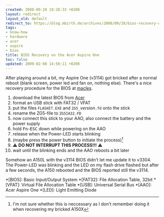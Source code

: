 ```yaml
---
created: 2008-09-28 19:28:33 +0200
layout: redirect
layout_old: default
redirect_to: https://blog.mbirth.de/archives/2008/09/28/bios-recovery-on-the-acer-aspire-one.html
tags:
- know-how
- hardware
- acer
- aspire
- bios
title: BIOS Recovery on the Acer Aspire One
toc: false
updated: 2009-02-08 14:50:11 +0200
---
```


After playing around a bit, my Aspire One (v3114) got bricked after a normal reboot (blank screen, power led and
fan on, nothing else). There's a nice recovery procedure for the BIOS at [macles](http://macles.blogspot.com/2008/08/acer-aspire-one-bios-recovery.html).

1. download the latest BIOS from [Acer](http://support.acer-euro.com/drivers/notebook/as_one_150.html)
1. format an USB stick with FAT32 / VFAT
1. put the files `FLASHIT.EXE` and `ZG5_`*version*`.fd` onto the stick
1. rename the ZG5-file to `ZG5IA32.FD`
1. now connect this stick to your AAO, also connect the battery and the power supply
1. hold <kbd>Fn</kbd>-<kbd>ESC</kbd> down while powering on the AAO
1. release when the Power-LED starts blinking
1. (maybe press the power button to initiate the process)[^1]
1. :warning: **DO NOT INTERRUPT THIS PROCESS!!!** :warning:
1. wait until the blinking ends and the AAO reboots a bit later


Somehow an A150L with the v3114 BIOS didn't let me update it to v3304. The Power-LED was blinking and the LED on my
flash drive flashed but after a few seconds, the A150 rebooted and the BIOS reported still the v3114.


[^1]: I'm not sure whether this is neccessary as I don't remember doing it when recovering my bricked A150X

*[BIOS]: Basic Input/Output System
*[FAT32]: File Allocation Table, 32bit
*[VFAT]: Virtual File Allocation Table
*[USB]: Universal Serial Bus
*[AAO]: Acer Aspire One
*[LED]: Light Emitting Diode